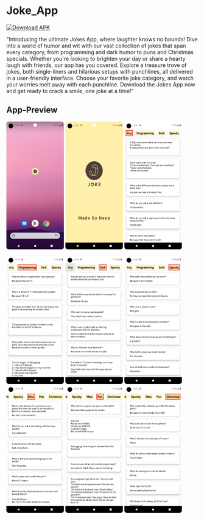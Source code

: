 # Joke_App
[![Download APK](https://img.shields.io/badge/Download-APK-blue)](https://github.com/deepbajud/Joke_App/blob/master/app/app-debug.apk)

"Introducing the ultimate Jokes App, where laughter knows no bounds! Dive into a world of humor and wit with our vast collection of jokes that span every category, from programming and dark humor to puns and Christmas specials. Whether you're looking to brighten your day or share a hearty laugh with friends, our app has you covered. Explore a treasure trove of jokes, both single-liners and hilarious setups with punchlines, all delivered in a user-friendly interface. Choose your favorite joke category, and watch your worries melt away with each punchline. Download the Jokes App now and get ready to crack a smile, one joke at a time!"

## App-Preview
 <img 
  width="30%"
  src="1.png"/>
<img 
  width="30%"
  src="2.png"/>
<img 
  width="30%"
  src="3.png"/>

<img 
  width="30%"
  src="4.png"/>
  <img 
  width="30%"
  src="5.png"/>
<img 
  width="30%"
  src="6.png"/>
  <img 
  width="30%"
  src="7.png"/>
  <img 
  width="30%"
  src="8.png"/>
<img 
  width="30%"
  src="9.png"/>




